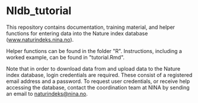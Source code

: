 # NIdb_tutorial
This repository contains documentation, training material, and helper functions for entering data into the Nature index database (www.naturindeks.nina.no).

Helper functions can be found in the folder "R". 
Instructions, including a worked example, can be found in "tutorial.Rmd".

Note that in order to download data from and upload data to the Nature index database, login credentials are required. These consist of a registered email address and a password. 
To request user credentials, or receive help accessing the database, contact the coordination team at NINA by sending an email to naturindeks@nina.no. 

